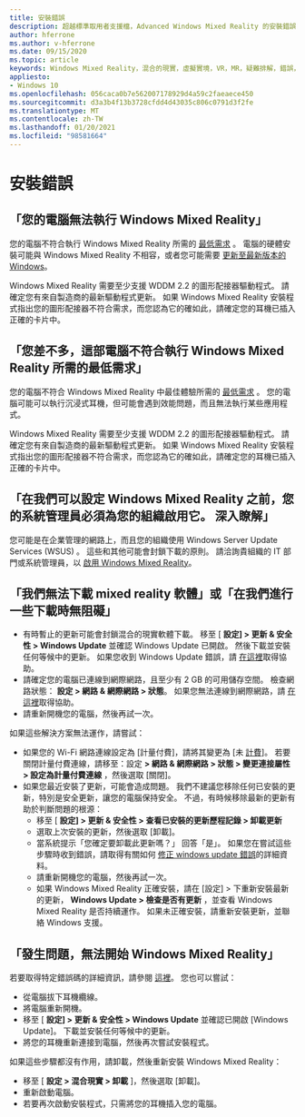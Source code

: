 ```yaml
---
title: 安裝錯誤
description: 超越標準取用者支援檔，Advanced Windows Mixed Reality 的安裝錯誤疑難排解。
author: hferrone
ms.author: v-hferrone
ms.date: 09/15/2020
ms.topic: article
keywords: Windows Mixed Reality，混合的現實，虛擬實境，VR，MR，疑難排解，錯誤，協助，支援，安裝
appliesto:
- Windows 10
ms.openlocfilehash: 056caca0b7e562007178929d4a59c2faeaece450
ms.sourcegitcommit: d3a3b4f13b3728cfdd4d43035c806c0791d3f2fe
ms.translationtype: MT
ms.contentlocale: zh-TW
ms.lasthandoff: 01/20/2021
ms.locfileid: "98581664"
---
```

# <a name="installation-errors"></a>安裝錯誤

## <a name="your-pc-cant-run-windows-mixed-reality"></a>「您的電腦無法執行 Windows Mixed Reality」

您的電腦不符合執行 Windows Mixed Reality 所需的 [最低需求](https://support.microsoft.com/help/4039260/windows-10-mixed-reality-pc-hardware-guidelines) 。 電腦的硬體安裝可能與 Windows Mixed Reality 不相容，或者您可能需要 [更新至最新版本的 Windows](https://support.microsoft.com/help/12373/windows-update-faq)。 

Windows Mixed Reality 需要至少支援 WDDM 2.2 的圖形配接器驅動程式。 請確定您有來自製造商的最新驅動程式更新。 如果 Windows Mixed Reality 安裝程式指出您的圖形配接器不符合需求，而您認為它的確如此，請確定您的耳機已插入正確的卡片中。

## <a name="youre-nearly-therethis-pc-doesnt-meet-the-minimum-requirements-needed-to-run-windows-mixed-reality"></a>「您差不多，這部電腦不符合執行 Windows Mixed Reality 所需的最低需求」

您的電腦不符合 Windows Mixed Reality 中最佳體驗所需的 [最低需求](https://support.microsoft.com/help/4039260/windows-10-mixed-reality-pc-hardware-guidelines) 。 您的電腦可能可以執行沉浸式耳機，但可能會遇到效能問題，而且無法執行某些應用程式。

Windows Mixed Reality 需要至少支援 WDDM 2.2 的圖形配接器驅動程式。 請確定您有來自製造商的最新驅動程式更新。 如果 Windows Mixed Reality 安裝程式指出您的圖形配接器不符合需求，而您認為它的確如此，請確定您的耳機已插入正確的卡片中。

## <a name="before-we-can-set-up-windows-mixed-reality-your-administrator-will-need-to-enable-it-for-your-organization-learn-more"></a>「在我們可以設定 Windows Mixed Reality 之前，您的系統管理員必須為您的組織啟用它。 深入瞭解」

您可能是在企業管理的網路上，而且您的組織使用 Windows Server Update Services (WSUS) 。 這些和其他可能會封鎖下載的原則。 請洽詢貴組織的 IT 部門或系統管理員，以 [啟用 Windows Mixed Reality](/windows/application-management/manage-windows-mixed-reality#enable)。

## <a name="we-couldnt-download-the-mixed-reality-software-or-hang-tight-while-we-do-some-downloading"></a>「我們無法下載 mixed reality 軟體」或「在我們進行一些下載時無阻礙」

* 有時暫止的更新可能會封鎖混合的現實軟體下載。 移至 [ **設定] > 更新 & 安全性 > Windows Update** 並確認 Windows Update 已開啟。 然後下載並安裝任何等候中的更新。 如果您收到 Windows Update 錯誤，請 [在這裡](https://support.microsoft.com/help/10164/fix-windows-update-errors)取得協助。
* 請確定您的電腦已連線到網際網路，且至少有 2 GB 的可用儲存空間。 檢查網路狀態： **設定 > 網路 & 網際網路 > 狀態**。 如果您無法連線到網際網路，請 [在這裡](https://support.microsoft.com/help/10741/windows-10-fix-network-connection-issues)取得協助。  
* 請重新開機您的電腦，然後再試一次。 

如果這些解決方案無法運作，請嘗試：
* 如果您的 Wi-Fi 網路連線設定為 [計量付費]，請將其變更為 [未 [計費](https://support.microsoft.com//help/17452/windows-metered-internet-connections-faq)]。 若要關閉計量付費連線，請移至：設定 **> 網路 & 網際網路 > 狀態 > 變更連接屬性 > 設定為計量付費連線** ，然後選取 [關閉]。  
* 如果您最近安裝了更新，可能會造成問題。 我們不建議您移除任何已安裝的更新，特別是安全更新，讓您的電腦保持安全。 不過，有時候移除最新的更新有助於判斷問題的根源： 
    * 移至 [ **設定] > 更新 & 安全性 > 查看已安裝的更新歷程記錄 > 卸載更新**
    * 選取上次安裝的更新，然後選取 [卸載]。
    * 當系統提示「您確定要卸載此更新嗎？」 回答「是」。 如果您在嘗試這些步驟時收到錯誤，請取得有關如何 [修正 windows update 錯誤](https://support.microsoft.com//help/10164/fix-windows-update-errors)的詳細資料。 
    * 請重新開機您的電腦，然後再試一次。 
    * 如果 Windows Mixed Reality 正確安裝，請在 [設定] > 下重新安裝最新的更新， **Windows Update > 檢查是否有更新** ，並查看 Windows Mixed Reality 是否持續運作。 如果未正確安裝，請重新安裝更新，並聯絡 Windows 支援。 

## <a name="something-went-wrong-and-we-couldnt-start-windows-mixed-reality"></a>「發生問題，無法開始 Windows Mixed Reality」
若要取得特定錯誤碼的詳細資訊，請參閱 [這裡](error-codes.md)。 您也可以嘗試：

* 從電腦拔下耳機纜線。
* 將電腦重新開機。
* 移至 [ **設定] > 更新 & 安全性 > Windows Update** 並確認已開啟 [Windows Update]。 下載並安裝任何等候中的更新。
* 將您的耳機重新連接到電腦，然後再次嘗試安裝程式。

如果這些步驟都沒有作用，請卸載，然後重新安裝 Windows Mixed Reality：
* 移至 [ **設定 > 混合現實 > 卸載** ]，然後選取 [卸載]。 
* 重新啟動電腦。 
* 若要再次啟動安裝程式，只需將您的耳機插入您的電腦。